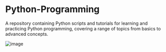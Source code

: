 # Python-Programming
A repository containing Python scripts and tutorials for learning and practicing Python programming, covering a range of topics from basics to advanced concepts.


![image](https://github.com/user-attachments/assets/43363ae2-e2f5-42db-bd93-384a86d81478)
